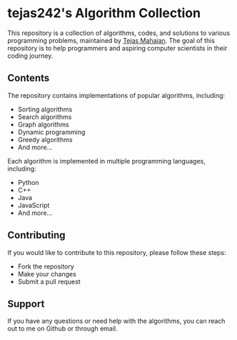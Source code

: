 # tejas242's Algorithm Collection

This repository is a collection of algorithms, codes, and solutions to various programming problems, maintained by [Tejas Mahajan](https://github.com/tejas242). The goal of this repository is to help programmers and aspiring computer scientists in their coding journey.

## Contents

The repository contains implementations of popular algorithms, including:
- Sorting algorithms
- Search algorithms
- Graph algorithms
- Dynamic programming
- Greedy algorithms
- And more...

Each algorithm is implemented in multiple programming languages, including:
- Python
- C++
- Java
- JavaScript
- And more...

## Contributing

If you would like to contribute to this repository, please follow these steps:
- Fork the repository
- Make your changes
- Submit a pull request

## Support

If you have any questions or need help with the algorithms, you can reach out to me on Github or through email.
